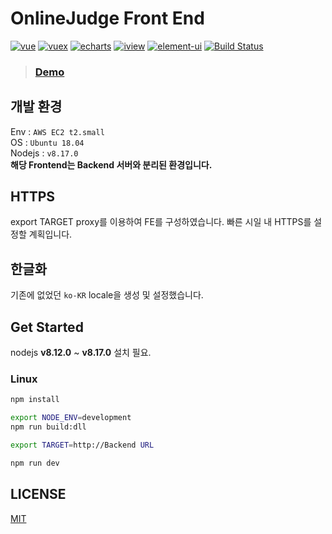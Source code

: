 # OnlineJudge Front End
[![vue](https://img.shields.io/badge/vue-2.5.13-blue.svg?style=flat-square)](https://github.com/vuejs/vue)
[![vuex](https://img.shields.io/badge/vuex-3.0.1-blue.svg?style=flat-square)](https://vuex.vuejs.org/)
[![echarts](https://img.shields.io/badge/echarts-3.8.3-blue.svg?style=flat-square)](https://github.com/ecomfe/echarts)
[![iview](https://img.shields.io/badge/iview-2.8.0-blue.svg?style=flat-square)](https://github.com/iview/iview)
[![element-ui](https://img.shields.io/badge/element-2.0.9-blue.svg?style=flat-square)](https://github.com/ElemeFE/element)
[![Build Status](https://travis-ci.org/QingdaoU/OnlineJudgeFE.svg?branch=master)](https://travis-ci.org/QingdaoU/OnlineJudgeFE)
>### [Demo](http://inje-oj.com)

## 개발 환경
Env : `AWS EC2 t2.small`  
OS : `Ubuntu 18.04`  
Nodejs : `v8.17.0`  
**해당 Frontend는 Backend 서버와 분리된 환경입니다.**


## HTTPS
export TARGET proxy를 이용하여 FE를 구성하였습니다.
빠른 시일 내 HTTPS를 설정할 계획입니다.

## 한글화
기존에 없었던 `ko-KR` locale을 생성 및 설정했습니다.

## Get Started
nodejs **v8.12.0** ~ **v8.17.0** 설치 필요.

### Linux
```bash
npm install

export NODE_ENV=development 
npm run build:dll

export TARGET=http://Backend URL

npm run dev
```
## LICENSE
[MIT](http://opensource.org/licenses/MIT)
